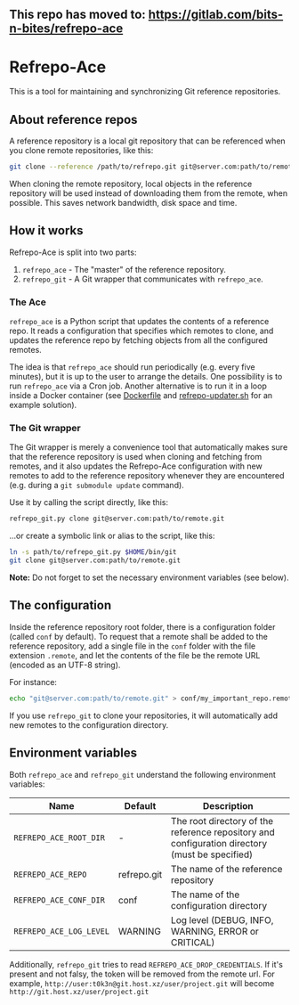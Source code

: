 ## This repo has moved to: https://gitlab.com/bits-n-bites/refrepo-ace

# Refrepo-Ace

This is a tool for maintaining and synchronizing Git reference repositories.

## About reference repos

A reference repository is a local git repository that can be referenced when
you clone remote repositories, like this:

```bash
git clone --reference /path/to/refrepo.git git@server.com:path/to/remote.git
```

When cloning the remote repository, local objects in the reference repository
will be used instead of downloading them from the remote, when possible. This
saves network bandwidth, disk space and time.

## How it works

Refrepo-Ace is split into two parts:

1. `refrepo_ace` - The "master" of the reference repository.
2. `refrepo_git` - A Git wrapper that communicates with `refrepo_ace`.

### The Ace

`refrepo_ace` is a Python script that updates the contents of a reference repo.
It reads a configuration that specifies which remotes to clone, and updates the
reference repo by fetching objects from all the configured remotes.

The idea is that `refrepo_ace` should run periodically (e.g. every five
minutes), but it is up to the user to arrange the details. One possibility is
to run `refrepo_ace` via a Cron job. Another alternative is to run it in a loop
inside a Docker container (see [Dockerfile](Dockerfile) and
[refrepo-updater.sh](refrepo-updater.sh) for an example solution).

### The Git wrapper

The Git wrapper is merely a convenience tool that automatically makes sure that
the reference repository is used when cloning and fetching from remotes, and it
also updates the Refrepo-Ace configuration with new remotes to add to the
reference repository whenever they are encountered (e.g. during a
`git submodule update` command).

Use it by calling the script directly, like this:

```bash
refrepo_git.py clone git@server.com:path/to/remote.git
```

...or create a symbolic link or alias to the script, like this:

```bash
ln -s path/to/refrepo_git.py $HOME/bin/git
git clone git@server.com:path/to/remote.git
```

**Note:** Do not forget to set the necessary environment variables (see below).

## The configuration

Inside the reference repository root folder, there is a configuration folder
(called `conf` by default). To request that a remote shall be added to the
reference repository, add a single file in the `conf` folder with the file
extension `.remote`, and let the contents of the file be the remote URL
(encoded as an UTF-8 string).

For instance:

```bash
echo "git@server.com:path/to/remote.git" > conf/my_important_repo.remote
```

If you use `refrepo_git` to clone your repositories, it will automatically
add new remotes to the configuration directory.

## Environment variables

Both `refrepo_ace` and `refrepo_git` understand the following environment
variables:

| Name | Default | Description |
| --- | --- | --- |
| `REFREPO_ACE_ROOT_DIR` | - | The root directory of the reference repository and configuration directory (must be specified) |
| `REFREPO_ACE_REPO` | refrepo.git | The name of the reference repository |
| `REFREPO_ACE_CONF_DIR` | conf | The name of the configuration directory |
| `REFREPO_ACE_LOG_LEVEL` | WARNING | Log level (DEBUG, INFO, WARNING, ERROR or CRITICAL) |

Additionally, `refrepo_git` tries to read `REFREPO_ACE_DROP_CREDENTIALS`. If it's
present and not falsy, the token will be removed from the remote url. For
example, `http://user:t0k3n@git.host.xz/user/project.git` will become
`http://git.host.xz/user/project.git`
